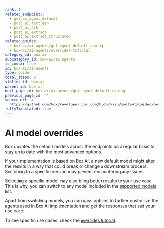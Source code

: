 ```yaml
---
rank: 1
related_endpoints:
  - get_ai_agent_default
  - post_ai_text_gen
  - post_ai_ask
  - post_ai_extract
  - post_ai_extract_structured
related_guides:
  - box-ai/ai-agents/get-agent-default-config
  - box-ai/ai-agents/overrides-tutorial
category_id: box-ai
subcategory_id: box-ai/ai-agents
is_index: true
id: box-ai/ai-agents
type: guide
total_steps: 2
sibling_id: box-ai
parent_id: box-ai
next_page_id: box-ai/ai-agents/get-agent-default-config
previous_page_id: ''
source_url: >-
  https://github.com/box/developer.box.com/blob/main/content/guides/box-ai/ai-agents/index.md
fullyTranslated: true
---
```

# AI model overrides

Box updates the default models across the endpoints on a regular basis to stay up to date with the most advanced options.

If your implementation is based on Box AI, a new default model might alter the results in a way that could break or change a downstream process. Switching to a specific version may prevent encountering any issues.

Selecting a specific model may also bring better results to your use case. This is why, you can switch to any model included in the [supported models][models] list.

Apart from switching models, you can pass options to further customize the agents used in Box AI implementation and get the responses that suit your use case.

To see specific use cases, check the [overrides tutorial][overrides].

[ask]: e://post_ai_ask#param_ai_agent

[text-gen]: e://post_ai_text_gen#param_ai_agent

[agent-default]: g://box-ai/ai-agents/get-agent-default-config

[overrides]: g://box-ai/ai-agents/overrides-tutorial

[models]: g://box-ai/supported-models
